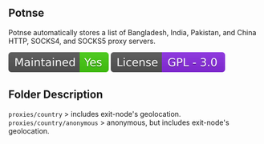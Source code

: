 <h2>Potnse</h2>
<p title="Potnse">Potnse automatically stores a list of Bangladesh, India, Pakistan, and China HTTP, SOCKS4, and SOCKS5 proxy servers.</p>

![](assets/maintained.svg)
![](assets/license.svg)

<h2>Folder Description</h2>

`proxies/country` > includes exit-node's geolocation.
`proxies/country/anonymous` > anonymous, but includes exit-node's geolocation.